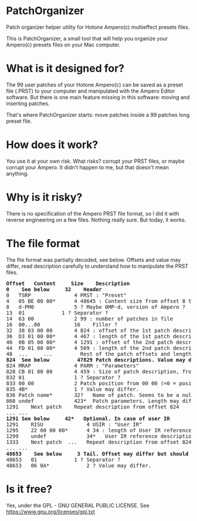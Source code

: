 # PatchOrganizer
Patch organizer helper utility for Hotone Ampero(c) multieffect presets files.

This is PatchOrganizer, a small tool that will help you organize your Ampero(c) presets files on your Mac computer.

# What is it designed for?

The 99 user patches of your Hotone Ampero(c) can be saved as a preset file (.PRST) to your computer and manipulated with the Ampero Editor software.
But there is one main feature missing in this software: moving and inserting patches.

That's where PatchOrganizer starts: move patches inside a 99 patches long preset file.

# How does it work?

You use it at your own risk.
What risks? corrupt your PRST files, or maybe corrupt your Ampero.
It didn't happen to me, but that doesn't mean anything.

# Why is it risky?

There is no specification of the Ampero PRST file format, so I did it with reverse engineering on a few files. Nothing really sure.
But today, it works.

# The file format

The file format was partially decoded, see below. Offsets and value may differ, read description carefully to understand how to manipulate the PRST files.

<pre>
<b>Offset	Content 	Size	Description</b>
<b>0	See below 	  32	Header</b>
0	TSRP              4	PRST : "Preset"
4	05 BE 00 00*      4	48645 : Content size from offset 8 to 3 bytes before end of file (see Tail section). Value may differ but should be (filesize - 8 - 3)
8	d-PM0 	          5	? Maybe 0MP-d, version of Ampero ?
13	01	          1	? Separator ?
14	63 00 	          2	99 : number of patches in file
16	00...00	          16	Filler ?
32	38 03 00 00 	  4	824 : offset of the 1st patch description
36	D3 01 00 00*      4	467 : length of the 1st patch description. Value may differ : 467 for builtin IR, other for User IR.
40	0B 05 00 00*      4	1291 : offset of the 2nd patch description (value may differ)
44	FD 01 00 00*      4	509 : length of the 2nd patch description (value may differ)
48	... 	...	        Rest of the patch offsets and lengths
<b>824	See below         47829	Patch descriptions. Value may differ but should be (filesize - 824 - 3)</b>
824	MRAP  	          4	PARM : "Parameters"
828	CB 01 00 00 	  4	459 : Size of patch description, from next offset to next patch description or to user IR if any.
832	01  	          1	? Separator ?
833	00 00 	          2	Patch position from 00 00 (=0 = position 1-1) to 63 00 (=99 = 33-3). Changing this value affects the ordering of the patch in Ampero.
835	4B* 	          1	? Value may differ.
836	Patch name*  	  32?	Name of patch. Seems to be a null terminated string (to be confirmed). Value may differ.
868	undef 	          423*	Patch parameters. Length may differ but should be (sizeOfPatchDescription - 1 - 2 - 1 - 32)
1291	Next patch	  Repeat description from offset 824
... ...
<b>1291	See below	  42*	Optional. In case of user IR</b>
1291	RISU	          4	USIR : "User IR"
1295	22 00 00 00*      4	34 : length of User IR reference description. Value may differ.
1299	undef             34*	User IR reference description. Length may differ
1333	Next patch	...   Repeat description from offset 824
... ...
<b>48653	See below	  3	Tail. Offset may differ but should be (filesize-3)</b>
48653	01	          1	? Separator ?
48653	06 0A*	          2	? Value may differ.
</pre>

# Is it free?

Yes, under the GPL - GNU GENERAL PUBLIC LICENSE.
See https://www.gnu.org/licenses/gpl.txt
